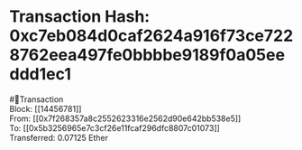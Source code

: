 
Transaction Hash: 0xc7eb084d0caf2624a916f73ce7228762eea497fe0bbbbe9189f0a05eeddd1ec1
====================================================================================
  
#💸Transaction  
Block: [[14456781]]  
From: [[0x7f268357a8c2552623316e2562d90e642bb538e5]]  
To: [[0x5b3256965e7c3cf26e11fcaf296dfc8807c01073]]  
Transferred: 0.07125 Ether